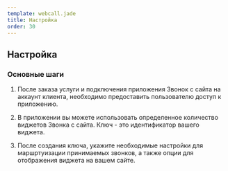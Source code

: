```yaml
--- 
template: webcall.jade
title: Настройка
order: 30
---
```


## Настройка

### Основные шаги

1. После заказа услуги и подключения приложения Звонок с сайта на аккаунт клиента, необходимо предоставить пользователю доступ к приложению.

2. В приложении вы можете использовать определенное количество виджетов Звонка с сайта. Ключ - это идентификатор вашего виджета. 

3. После создания ключа, укажите необходимые настройки для маршртуизации принимаемых звонков, а также опции для отображения виджета на вашем сайте.

